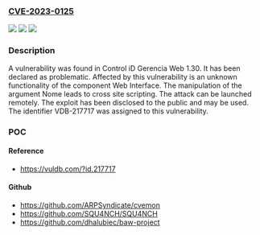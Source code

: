 ### [CVE-2023-0125](https://cve.mitre.org/cgi-bin/cvename.cgi?name=CVE-2023-0125)
![](https://img.shields.io/static/v1?label=Product&message=Gerencia%20Web&color=blue)
![](https://img.shields.io/static/v1?label=Version&message=%3D%201.30%20&color=brighgreen)
![](https://img.shields.io/static/v1?label=Vulnerability&message=CWE-79%20Cross%20Site%20Scripting&color=brighgreen)

### Description

A vulnerability was found in Control iD Gerencia Web 1.30. It has been declared as problematic. Affected by this vulnerability is an unknown functionality of the component Web Interface. The manipulation of the argument Nome leads to cross site scripting. The attack can be launched remotely. The exploit has been disclosed to the public and may be used. The identifier VDB-217717 was assigned to this vulnerability.

### POC

#### Reference
- https://vuldb.com/?id.217717

#### Github
- https://github.com/ARPSyndicate/cvemon
- https://github.com/SQU4NCH/SQU4NCH
- https://github.com/dhalubiec/baw-project

